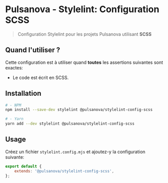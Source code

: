 # Pulsanova - Stylelint: Configuration SCSS

> Configuration Stylelint pour les projets Pulsanova utilisant __SCSS__

## Quand l'utiliser ?

Cette configuration est à utiliser quand __toutes__ les assertions suivantes sont exactes:
- Le code est écrit en SCSS.

## Installation

```bash
# - NPM
npm install --save-dev stylelint @pulsanova/stylelint-config-scss

# - Yarn
yarn add --dev stylelint @pulsanova/stylelint-config-scss
```

## Usage

Créez un fichier `stylelint.config.mjs` et ajoutez-y la configuration suivante:

```js
export default {
    extends: '@pulsanova/stylelint-config-scss',
};
```
